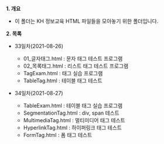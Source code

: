 **1. 개요**
- 이 폴더는 KH 정보교육 HTML 파일들을 모아놓기 위한 폴더입니다.

**2. 목록**
- 33일차(2021-08-26)
  - 01_글자태그.html : 문자 태그 테스트 프로그램
  - 02_목록태그.html : 리스트 태그 테스트 프로그램 
  - TagExam.html : 태그 실습 프로그램
  - TableTag.html : 테이블 태그 테스트 

- 34일차(2021-08-27)
  - TableExam.html : 테이블 태그 실습 프로그램
  - SegmentationTag.html : div, span 테스트
  - MultimediaTag.html : 멀티미디어 태그 테스트
  - HyperlinkTag.html : 하이퍼링크 태그 테스트
  - FormTag.html : 폼 태그 테스트
